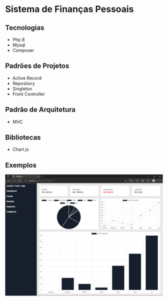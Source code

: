 # Sistema de Finanças Pessoais

## Tecnologias
- Php 8 
- Mysql
- Composer

## Padrões de Projetos
- Active Record
- Repository
- Singleton
- Front Controller

## Padrão de Arquitetura
- MVC

## Bibliotecas
- Chart.js

## Exemplos
![Alt text](img1.PNG?raw=true "Exemplo:")